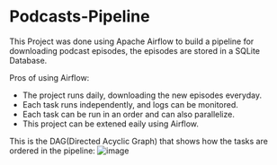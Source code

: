 # Podcasts-Pipeline
This Project was done using Apache Airflow to build a pipeline for downloading podcast episodes, the episodes are stored in a SQLite Database.

Pros of using Airflow:
- The project runs daily, downloading the new episodes everyday.
- Each task runs independently, and logs can be monitored.
- Each task can be run in an order and can also parallelize.
- This project can be extened eaily using Airflow.

This is the DAG(Directed Acyclic Graph) that shows how the tasks are ordered in the pipeline:
![image](https://github.com/jasgithub101/Podcasts-Pipeline/assets/93384756/53932603-7b14-4fa9-b009-908ceade3ef1)

